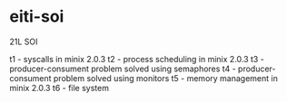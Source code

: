 # eiti-soi
21L SOI

t1 - syscalls in minix 2.0.3
t2 - process scheduling in minix 2.0.3
t3 - producer-consument problem solved using semaphores
t4 - producer-consument problem solved using monitors
t5 - memory management in minix 2.0.3
t6 - file system
